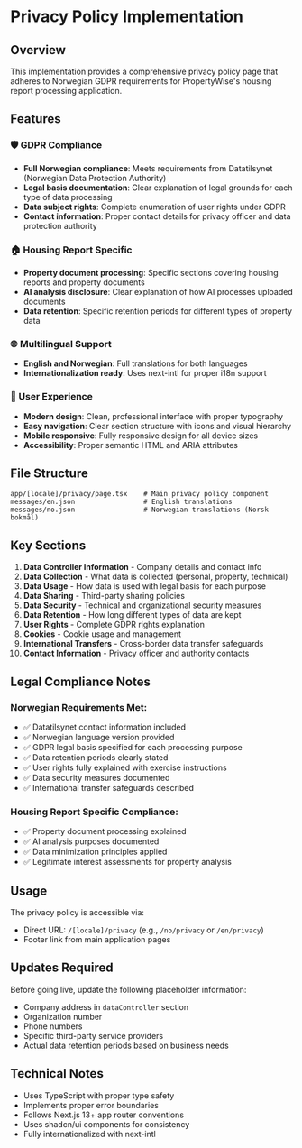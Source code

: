 # Privacy Policy Implementation

## Overview
This implementation provides a comprehensive privacy policy page that adheres to Norwegian GDPR requirements for PropertyWise's housing report processing application.

## Features

### 🛡️ GDPR Compliance
- **Full Norwegian compliance**: Meets requirements from Datatilsynet (Norwegian Data Protection Authority)
- **Legal basis documentation**: Clear explanation of legal grounds for each type of data processing
- **Data subject rights**: Complete enumeration of user rights under GDPR
- **Contact information**: Proper contact details for privacy officer and data protection authority

### 🏠 Housing Report Specific
- **Property document processing**: Specific sections covering housing reports and property documents
- **AI analysis disclosure**: Clear explanation of how AI processes uploaded documents
- **Data retention**: Specific retention periods for different types of property data

### 🌐 Multilingual Support
- **English and Norwegian**: Full translations for both languages
- **Internationalization ready**: Uses next-intl for proper i18n support

### 🎨 User Experience
- **Modern design**: Clean, professional interface with proper typography
- **Easy navigation**: Clear section structure with icons and visual hierarchy
- **Mobile responsive**: Fully responsive design for all device sizes
- **Accessibility**: Proper semantic HTML and ARIA attributes

## File Structure

```
app/[locale]/privacy/page.tsx    # Main privacy policy component
messages/en.json                 # English translations
messages/no.json                 # Norwegian translations (Norsk bokmål)
```

## Key Sections

1. **Data Controller Information** - Company details and contact info
2. **Data Collection** - What data is collected (personal, property, technical)
3. **Data Usage** - How data is used with legal basis for each purpose
4. **Data Sharing** - Third-party sharing policies
5. **Data Security** - Technical and organizational security measures
6. **Data Retention** - How long different types of data are kept
7. **User Rights** - Complete GDPR rights explanation
8. **Cookies** - Cookie usage and management
9. **International Transfers** - Cross-border data transfer safeguards
10. **Contact Information** - Privacy officer and authority contacts

## Legal Compliance Notes

### Norwegian Requirements Met:
- ✅ Datatilsynet contact information included
- ✅ Norwegian language version provided
- ✅ GDPR legal basis specified for each processing purpose
- ✅ Data retention periods clearly stated
- ✅ User rights fully explained with exercise instructions
- ✅ Data security measures documented
- ✅ International transfer safeguards described

### Housing Report Specific Compliance:
- ✅ Property document processing explained
- ✅ AI analysis purposes documented
- ✅ Data minimization principles applied
- ✅ Legitimate interest assessments for property analysis

## Usage

The privacy policy is accessible via:
- Direct URL: `/[locale]/privacy` (e.g., `/no/privacy` or `/en/privacy`)
- Footer link from main application pages

## Updates Required

Before going live, update the following placeholder information:
- Company address in `dataController` section
- Organization number
- Phone numbers
- Specific third-party service providers
- Actual data retention periods based on business needs

## Technical Notes

- Uses TypeScript with proper type safety
- Implements proper error boundaries
- Follows Next.js 13+ app router conventions
- Uses shadcn/ui components for consistency
- Fully internationalized with next-intl
